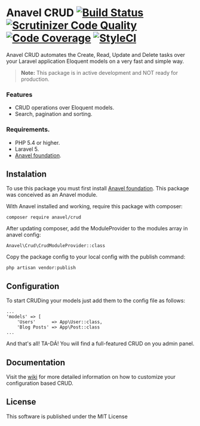 # Anavel CRUD [![Build Status](https://travis-ci.org/anavel/crud.svg)](https://travis-ci.org/anavel/crud) [![Scrutinizer Code Quality](https://scrutinizer-ci.com/g/anavel/crud/badges/quality-score.png?b=master)](https://scrutinizer-ci.com/g/anavel/crud/?branch=master) [![Code Coverage](https://scrutinizer-ci.com/g/anavel/crud/badges/coverage.png?b=master)](https://scrutinizer-ci.com/g/anavel/crud/?branch=master) [![StyleCI](https://styleci.io/repos/43718300/shield)](https://styleci.io/repos/43718300)
Anavel CRUD automates the Create, Read, Update and Delete tasks over your Laravel application Eloquent models on a very fast and simple way.

> **Note:** This package is in active development and NOT ready for production.

### Features

* CRUD operations over Eloquent models.
* Search, pagination and sorting.

### Requirements.

* PHP 5.4 or higher.
* Laravel 5.
* [Anavel foundation](https://github.com/anavel/foundation).

## Instalation

To use this package you must first install [Anavel foundation](https://github.com/anavel/foundation). This package was conceived as an Anavel module.

With Anavel installed and working, require this package with composer:

```
composer require anavel/crud
```

After updating composer, add the ModuleProvider to the modules array in anavel config:

```
Anavel\Crud\CrudModuleProvider::class
```

Copy the package config to your local config with the publish command:

```
php artisan vendor:publish
```

## Configuration

To start CRUDing your models just add them to the config file as follows:

```
...
'models' => [
    'Users'      => App\User::class,
    'Blog Posts' => App\Post::class
...
```

And that's all! TA-DÁ! You will find a full-featured CRUD on you admin panel.

## Documentation

Visit the [wiki](https://github.com/anavel/crud/wiki) for more detailed information on how to customize your configuration based CRUD.

## License

This software is published under the MIT License
